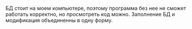 БД стоит на моем компьютере, поэтому программа без нее не сможет работать корректно, но просмотреть код можно.
Заполнение БД и модификация объединенны в одну форму.
